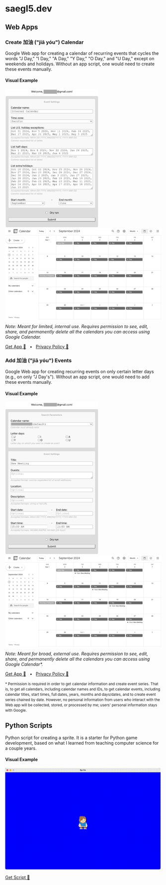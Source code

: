 # saegl5.dev

## Web Apps

### Create 加油 ("jiā yóu") Calendar

Google Web app for creating a calendar of recurring events that cycles the words "J Day," "I Day," "A Day," "Y Day," "O Day," and "U Day," except on weekends and holidays. Without an app script, one would need to create these events manually.

#### Visual Example

<img src="screenshots/createCalendarForm.png" alt="screenshot of calendar form" width="300"/> <img src="screenshots/createCalendar.png" alt="screenshot of calendar" width="600" style="vertical-align: top" />

_Note: Meant for limited, internal use. Requires permission to see, edit, share, and permanently delete all the calendars you can access using Google Calendar._

[Get App &#128279;](https://github.com/saegl5/jiayou_create_calendar) &nbsp; &#x2022; &nbsp; [Privacy Policy &#128279;](./jiayou_create_calendar/privacy_policy.html)

### Add 加油 ("jiā yóu") Events

Google Web app for creating recurring events on only certain letter days (e.g., on only "J Day's"). Without an app script, one would need to add these events manually.

#### Visual Example

<img src="screenshots/addToCalendarForm.png" alt="screenshot of calendar form" width="300"/> <img src="screenshots/addToCalendar.png" alt="screenshot of calendar" width="600" style="vertical-align: top" />

_Note: Meant for broad, external use. Requires permission to see, edit, share, and permanently delete all the calendars you can access using Google Calendar\*._

[Get App &#128279;](https://github.com/saegl5/jiayou_add_events) &nbsp; &#x2022; &nbsp; [Privacy Policy &#128279;](./jiayou_add_events/privacy_policy.html)

<small>\* Permission is required in order to get calendar information and create event series. That is, to get all calendars, including calendar names and IDs, to get calendar events, including calendar titles, start times, full dates, years, months and days/dates, and to create event series chained by date. However, no personal information from users who interact with the Web app will be collected, stored, or processed by me; users' personal information stays with Google.</small>

## Python Scripts

Python script for creating a sprite. It is a starter for Python game development, based on what I learned from teaching computer science for a couple years.

#### Visual Example

<img src="screenshots/sprite_keyboard_input.gif" alt="screenshot of sprite moving in response to keyboard input" width="500"/>

[Get Script &#128279;](https://github.com/saegl5/sprite_template)